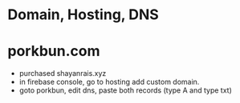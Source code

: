 # Domain, Hosting, DNS

# porkbun.com

- purchased shayanrais.xyz
- in firebase console, go to hosting add custom domain.
- goto porkbun, edit dns, paste both records (type A and type txt)
